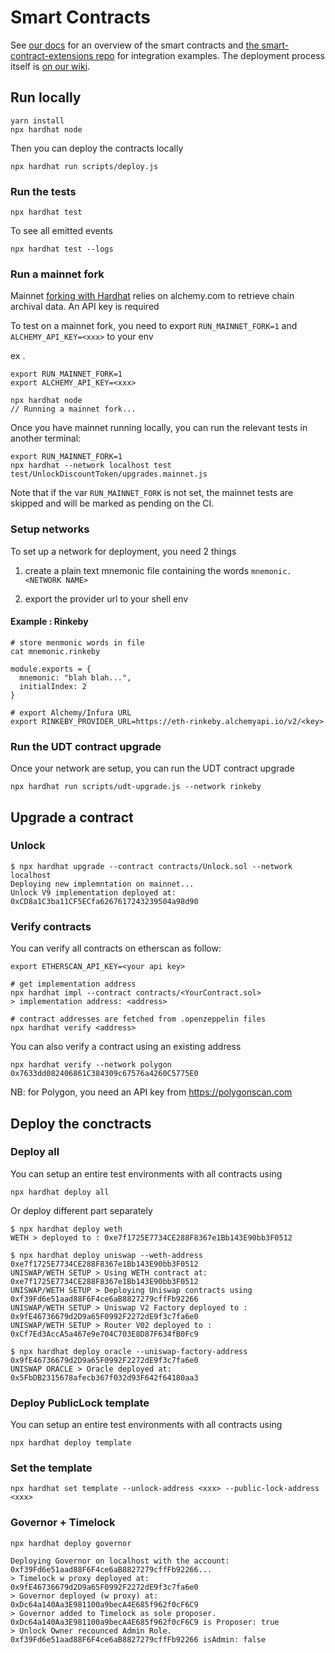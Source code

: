 # Smart Contracts

See [our docs](https://docs.unlock-protocol.com/developers/smart-contracts-architecture) for an overview of the smart contracts and [the smart-contract-extensions repo](https://github.com/unlock-protocol/unlock/tree/master/smart-contract-extensions) for integration examples. The deployment process itself is [on our wiki](https://github.com/unlock-protocol/unlock/wiki/Releasing-a-new-version-of-the-contracts).

## Run locally

```
yarn install
npx hardhat node
```

Then you can deploy the contracts locally

```
npx hardhat run scripts/deploy.js
```

### Run the tests

```
npx hardhat test
```

To see all emitted events

```
npx hardhat test --logs
```

### Run a mainnet fork

Mainnet [forking with Hardhat](https://hardhat.org/guides/mainnet-forking.html#forking-from-mainnet) relies on alchemy.com to retrieve chain archival data. An API key is required

To test on a mainnet fork, you need to export `RUN_MAINNET_FORK=1` and  `ALCHEMY_API_KEY=<xxx>` to your env

ex .
```
export RUN_MAINNET_FORK=1
export ALCHEMY_API_KEY=<xxx>

npx hardhat node
// Running a mainnet fork...
```

Once you have mainnet running locally, you can run the relevant tests in another terminal:

```
export RUN_MAINNET_FORK=1
npx hardhat --network localhost test test/UnlockDiscountToken/upgrades.mainnet.js
```

Note that if the var `RUN_MAINNET_FORK` is not set, the mainnet tests are skipped and will be marked as pending on the CI.


### Setup networks

To set up a network for deployment, you need 2 things

1. create a plain text mnemonic file containing the words `mnemonic.<NETWORK NAME>`

2. export the provider url to your shell env

#### Example : Rinkeby

```
# store menmonic words in file
cat mnemonic.rinkeby

module.exports = {
  mnemonic: "blah blah...",
  initialIndex: 2
}

# export Alchemy/Infura URL
export RINKEBY_PROVIDER_URL=https://eth-rinkeby.alchemyapi.io/v2/<key>
```

### Run the UDT contract upgrade

Once your network are setup, you can run the UDT contract upgrade

```
npx hardhat run scripts/udt-upgrade.js --network rinkeby
```


## Upgrade a contract

### Unlock

```
$ npx hardhat upgrade --contract contracts/Unlock.sol --network localhost
Deploying new implemntation on mainnet...
Unlock V9 implementation deployed at: 0xCD8a1C3ba11CF5ECfa6267617243239504a98d90
```

### Verify contracts

You can verify all contracts on etherscan as follow:

```
export ETHERSCAN_API_KEY=<your api key>

# get implementation address
npx hardhat impl --contract contracts/<YourContract.sol>
> implementation address: <address>

# contract addresses are fetched from .openzeppelin files
npx hardhat verify <address>
```

You can also verify a contract using an existing address

```
npx hardhat verify --network polygon 0x7633dd082406861C384309c67576a4260C5775E0
```

NB: for Polygon, you need an API key from https://polygonscan.com

## Deploy the conctracts

### Deploy all

You can setup an entire test environments with all contracts using

```
npx hardhat deploy all
```

Or deploy different part separately

```
$ npx hardhat deploy weth
WETH > deployed to : 0xe7f1725E7734CE288F8367e1Bb143E90bb3F0512

$ npx hardhat deploy uniswap --weth-address 0xe7f1725E7734CE288F8367e1Bb143E90bb3F0512
UNISWAP/WETH SETUP > Using WETH contract at: 0xe7f1725E7734CE288F8367e1Bb143E90bb3F0512
UNISWAP/WETH SETUP > Deploying Uniswap contracts using 0xf39Fd6e51aad88F6F4ce6aB8827279cffFb92266
UNISWAP/WETH SETUP > Uniswap V2 Factory deployed to : 0x9fE46736679d2D9a65F0992F2272dE9f3c7fa6e0
UNISWAP/WETH SETUP > Router V02 deployed to :  0xCf7Ed3AccA5a467e9e704C703E8D87F634fB0Fc9

$ npx hardhat deploy oracle --uniswap-factory-address 0x9fE46736679d2D9a65F0992F2272dE9f3c7fa6e0
UNISWAP ORACLE > Oracle deployed at: 0x5FbDB2315678afecb367f032d93F642f64180aa3
```

### Deploy PublicLock template

You can setup an entire test environments with all contracts using

```
npx hardhat deploy template
```

### Set the template

```
npx hardhat set template --unlock-address <xxx> --public-lock-address <xxx>
```

### Governor + Timelock

```
npx hardhat deploy governor

Deploying Governor on localhost with the account: 0xf39Fd6e51aad88F6F4ce6aB8827279cffFb92266...
> Timelock w proxy deployed at: 0x9fE46736679d2D9a65F0992F2272dE9f3c7fa6e0
> Governor deployed (w proxy) at: 0xDc64a140Aa3E981100a9becA4E685f962f0cF6C9
> Governor added to Timelock as sole proposer.  0xDc64a140Aa3E981100a9becA4E685f962f0cF6C9 is Proposer: true
> Unlock Owner recounced Admin Role.  0xf39Fd6e51aad88F6F4ce6aB8827279cffFb92266 isAdmin: false
````